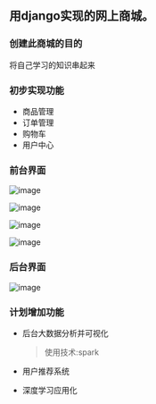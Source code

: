 
## 用django实现的网上商城。
### 创建此商城的目的
   将自己学习的知识串起来

### 初步实现功能
- 商品管理
- 订单管理
- 购物车
- 用户中心

### 前台界面

![image](http://github.com/kyoyo/ecshop/raw/master/images/intro1.png)

![image](http://github.com/kyoyo/ecshop/raw/master/images/intro2.png)

![image](http://github.com/kyoyo/ecshop/raw/master/images/intro3.png)

![image](http://github.com/kyoyo/ecshop/raw/master/images/intro5.jpg)

### 后台界面

![image](http://github.com/kyoyo/ecshop/raw/master/images/intro4.png)


### 计划增加功能

- 后台大数据分析并可视化
  > 使用技术:spark

- 用户推荐系统
- 深度学习应用化





